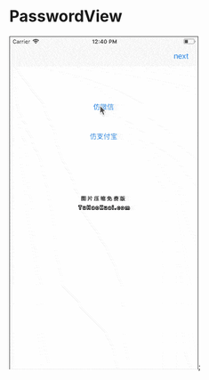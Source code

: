 # PasswordView
![效果如图](https://github.com/kunpo/PasswordView/blob/master/DocumentAssets/demo.gif);

